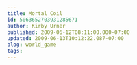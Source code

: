 ```yaml
---
title: Mortal Coil
id: 5063652703931285671
author: Kirby Urner
published: 2009-06-12T08:11:00.000-07:00
updated: 2009-06-13T10:12:22.087-07:00
blog: world_game
tags: 
---
```


